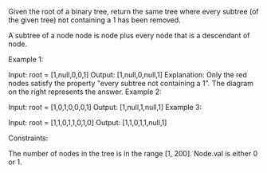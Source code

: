 Given the root of a binary tree, return the same tree where every subtree (of the given tree) not containing a 1 has been removed.

A subtree of a node node is node plus every node that is a descendant of node.

 

Example 1:


Input: root = [1,null,0,0,1]
Output: [1,null,0,null,1]
Explanation: 
Only the red nodes satisfy the property "every subtree not containing a 1".
The diagram on the right represents the answer.
Example 2:


Input: root = [1,0,1,0,0,0,1]
Output: [1,null,1,null,1]
Example 3:


Input: root = [1,1,0,1,1,0,1,0]
Output: [1,1,0,1,1,null,1]
 

Constraints:

The number of nodes in the tree is in the range [1, 200].
Node.val is either 0 or 1.